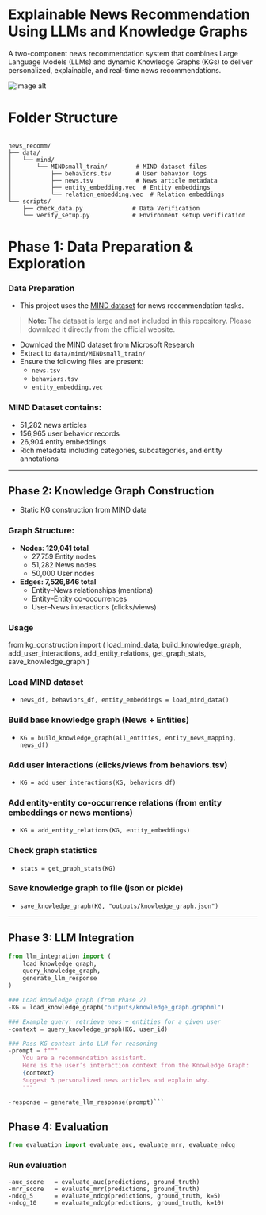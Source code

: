 # Explainable News Recommendation Using LLMs and Knowledge Graphs  

A two-component news recommendation system that combines Large Language Models (LLMs) and dynamic Knowledge Graphs (KGs) to deliver personalized, explainable, and real-time news recommendations.  

![image alt](https://github.com/hvrdhn/Explainable-Real-Time-News-Recommendation-Using-LLMs-and-Knowledge-Graphs/blob/fef6295a11708a5521bc1f2f3b1bb6f153c973ef/architecture.jpeg)

# Folder Structure
<pre><code>
news_recomm/
├── data/
│   └── mind/
│       └── MINDsmall_train/        # MIND dataset files
│           ├── behaviors.tsv       # User behavior logs
│           ├── news.tsv            # News article metadata
│           ├── entity_embedding.vec  # Entity embeddings
│           └── relation_embedding.vec  # Relation embeddings
└── scripts/
    ├── check_data.py              # Data Verification
    └── verify_setup.py            # Environment setup verification
</code></pre>


# Phase 1: Data Preparation & Exploration 

### Data Preparation

- This project uses the [MIND dataset](https://msnews.github.io/) for news recommendation tasks.  
 > **Note:** The dataset is large and not included in this repository. Please download it directly from the official website.

- Download the MIND dataset from Microsoft Research  
- Extract to `data/mind/MINDsmall_train/`  
- Ensure the following files are present:  
  - `news.tsv`  
  - `behaviors.tsv`  
  - `entity_embedding.vec`  

### MIND Dataset contains:
- 51,282 news articles  
- 156,965 user behavior records  
- 26,904 entity embeddings  
- Rich metadata including categories, subcategories, and entity annotations  

---

## Phase 2: Knowledge Graph Construction  

- Static KG construction from MIND data  

### Graph Structure:
- **Nodes: 129,041 total**
  - 27,759 Entity nodes  
  - 51,282 News nodes  
  - 50,000 User nodes  
- **Edges: 7,526,846 total**
  - Entity–News relationships (mentions)  
  - Entity–Entity co-occurrences  
  - User–News interactions (clicks/views)  

### Usage
from kg_construction import (
    load_mind_data, 
    build_knowledge_graph, 
    add_user_interactions, 
    add_entity_relations, 
    get_graph_stats, 
    save_knowledge_graph
)

### Load MIND dataset
- `news_df, behaviors_df, entity_embeddings = load_mind_data()`

### Build base knowledge graph (News + Entities)
- `KG = build_knowledge_graph(all_entities, entity_news_mapping, news_df)`

### Add user interactions (clicks/views from behaviors.tsv)
- `KG = add_user_interactions(KG, behaviors_df)`

### Add entity-entity co-occurrence relations (from entity embeddings or news mentions)
- `KG = add_entity_relations(KG, entity_embeddings)`

### Check graph statistics
- `stats = get_graph_stats(KG)`

### Save knowledge graph to file (json or pickle)
- `save_knowledge_graph(KG, "outputs/knowledge_graph.json")`


---

## Phase 3: LLM Integration

```python
from llm_integration import (
    load_knowledge_graph, 
    query_knowledge_graph, 
    generate_llm_response
)

### Load knowledge graph (from Phase 2)
-KG = load_knowledge_graph("outputs/knowledge_graph.graphml")

### Example query: retrieve news + entities for a given user
-context = query_knowledge_graph(KG, user_id)

### Pass KG context into LLM for reasoning
-prompt = f"""
    You are a recommendation assistant. 
    Here is the user’s interaction context from the Knowledge Graph:
    {context}
    Suggest 3 personalized news articles and explain why.
    """

-response = generate_llm_response(prompt)```
```

## Phase 4: Evaluation

```python
from evaluation import evaluate_auc, evaluate_mrr, evaluate_ndcg
```

### Run evaluation
    -auc_score   = evaluate_auc(predictions, ground_truth)
    -mrr_score   = evaluate_mrr(predictions, ground_truth)
    -ndcg_5      = evaluate_ndcg(predictions, ground_truth, k=5)
    -ndcg_10     = evaluate_ndcg(predictions, ground_truth, k=10)



